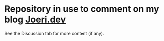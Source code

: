 # Repository in use to comment on my blog [Joeri.dev](https://joeri.dev)
See the Discussion tab for more content (if any).
